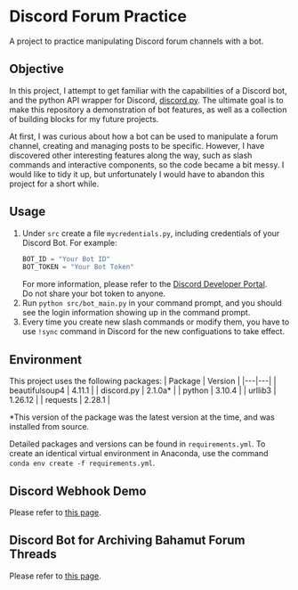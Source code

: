 # Discord Forum Practice
A project to practice manipulating Discord forum channels with a bot.

## Objective
In this project, I attempt to get familiar with the capabilities of a Discord bot, and the python API wrapper for Discord, [discord.py](https://github.com/Rapptz/discord.py). The ultimate goal is to make this repository a demonstration of bot features, as well as a collection of building blocks for my future projects.  

At first, I was curious about how a bot can be used to manipulate a forum channel, creating and managing posts to be specific. However, I have discovered other interesting features along the way, such as slash commands and interactive components, so the code became a bit messy. I would like to tidy it up, but unfortunately I would have to abandon this project for a short while. 

## Usage
1. Under `src` create a file `mycredentials.py`, including credentials of your Discord Bot. For example:
    ```python
    BOT_ID = "Your Bot ID"
    BOT_TOKEN = "Your Bot Token"
    ```
    For more information, please refer to the [Discord Developer Portal](https://discord.com/developers/applications).  
    Do not share your bot token to anyone.
1. Run `python src/bot_main.py` in your command prompt, and you should see the login information showing up in the command prompt.
1. Every time you create new slash commands or modify them, you have to use `!sync` command in Discord for the new configuations to take effect.

## Environment

This project uses the following packages:
| Package | Version |
|---|---|
| beautifulsoup4 | 4.11.1 |
| discord.py | 2.1.0a* |
| python | 3.10.4 |
| urllib3 | 1.26.12 |
| requests | 2.28.1 |

*This version of the package was the latest version at the time, and was installed from source.

Detailed packages and versions can be found in `requirements.yml`. To create an identical virtual environment in Anaconda, use the command `conda env create -f requirements.yml`.

## Discord Webhook Demo
Please refer to [this page](/Webhook.md).

## Discord Bot for Archiving Bahamut Forum Threads
Please refer to [this page](/BH-vtb.md).